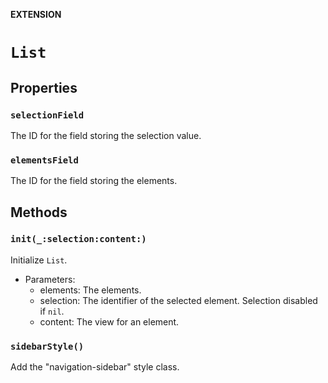 **EXTENSION**

# `List`

## Properties
### `selectionField`

The ID for the field storing the selection value.

### `elementsField`

The ID for the field storing the elements.

## Methods
### `init(_:selection:content:)`

Initialize `List`.
- Parameters:
  - elements: The elements.
  - selection: The identifier of the selected element. Selection disabled if `nil`.
  - content: The view for an element.

### `sidebarStyle()`

Add the "navigation-sidebar" style class.
